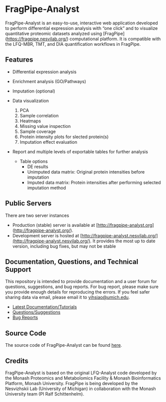 # FragPipe-Analyst

FragPipe-Analyst is an easy-to-use, interactive web application developed to perform differential expression analysis with “one click” and to visualize quantitative proteomic datasets analyzed using [FragPipe] (https://fragpipe.nesvilab.org/) computational platform. It is compatible with the LFQ-MBR, TMT, and DIA quantification workflows in FragPipe. 

## Features

- Differential expression analysis
- Enrichment analysis (GO/Pathways)
- Imputation (optional)
- Data visualization
  1. PCA
  2. Sample correlation
  3. Heatmaps
  4. Missing value inspection
  5. Sample coverage
  6. Protein intensity plots for slected protein(s)
  7. Imputation effect evaluation

- Report and multiple levels of exportable tables for further analysis
  - Table options
    - DE results
    - Unimputed data matrix: Original protein intensities before imputation
    - Imputed data matrix: Protein intensities after performing selected imputation method


## Public Servers

There are two server instances
- Production (stable) server is available at [http://fragpipe-analyst.org] (http://fragpipe-analyst.org/).
- Development server is hosted at [http://fragpipe-analyst.nesvilab.org/](http://fragpipe-analyst.nesvilab.org/). It provides the most up to date version, including bug fixes, but may not be stable 

## Documentation, Questions, and Technical Support 
This repository is intended to provide documentation and a user forum for questions, suggestions, and bug reports. For bug report, please make sure you provide enough details for reproducing the errors. If you feel safer sharing data via email, please email it to [yihsiao@umich.edu](yihsiao@umich.edu). 

- [Latest Documentation/Tutorials](https://github.com/MonashProteomics/FragPipe-Analyst/tree/main/docs)
- [Questions/Suggestions](https://github.com/Nesvilab/FragPipe-Analyst/discussions)
- [Bug Reports](https://github.com/Nesvilab/FragPipe-Analyst/issues)

## Source Code
The source code of FragPipe-Analyst can be found [here](https://github.com/MonashProteomics/FragPipe-Analyst).

## Credits

FragPipe-Analyst is based on the original LFQ-Analyst code developed by the Monash Proteomics and Metabolomics Facility & Monash Bioinformatics Platform, Monash University. FragPipe is being developed by the Nesvizhskii Lab (University of Michigan) in collaboration with the Monash University team (PI Ralf Schittenhelm).

